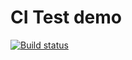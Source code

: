 # CI Test demo

[![Build status](https://ci.appveyor.com/api/projects/status/b9yphkbxjtsxx7n1?svg=true)](https://ci.appveyor.com/project/gireassen/ajs-ci-tests)
